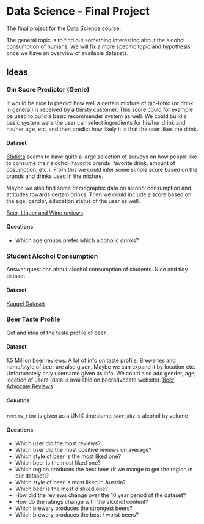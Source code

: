 # Data Science - Final Project
The final project for the Data Science course.

The general topic is to find out something interesting about the alcohol consumption of humans. We will fix a more specific topic and hypothesis once we have an overview of available datasets.

## Ideas

### Gin Score Predictor (Genie)

It would be nice to predict how well a certain mixture of gin-tonic (or drink in general) is received by a thirsty customer. This score could for example be used to build a basic recommender system as well. We could build a basic system were the user can select ingredients for his/her drink and his/her age, etc. and then predict how likely it is that the user likes the drink. 

#### Dataset

[Statista](https://de.statista.com/statistik/daten/studie/171629/umfrage/mindestens-einmal-im-monat-konsumierte-spirituosen/) seems to have quite a large selection of surveys on how people like to consume their alcohol (favorite brands, favorite drink, amount of cosumption, etc.). From this we could infer some simple score based on the brands and drinks used in the mixture.

Maybe we also find some demographic data on alcohol consumption and attitudes towards certain drinks. Then we could include a score based on the age, gender, education status of the user as well. 

[Beer, Liquor and Wine reviews](https://www.kaggle.com/datafiniti/wine-beer-and-liquor-reviews) 

#### Questions

* Which age groups prefer which alcoholic drinks?

### Student Alcohol Consumption

Answer questions about alcohol consumption of students. Nice and tidy dataset.

#### Dataset

[Kaggel Dataset](https://www.kaggle.com/uciml/student-alcohol-consumption)

### Beer Taste Profile

Get and idea of the taste profile of beer.

#### Dataset

1.5 Million beer reviews. A lot of info on taste profile. Breweries and name/style of beer are also given. Maybe we can expand it by location etc. Unfortunately only username given as info. We could also add gender, age, location of users (data is available on beeradvocate website).
[Beer Advocate Reviews](https://data.world/socialmediadata/beeradvocate)

##### Columns

`review_time` is given as a UNIX timestamp
`beer_abv` is alcohol by volume

#### Questions
* Which user did the most reviews?
* Which user did the most positive reviews on average?
* Which style of beer is the most liked one?
* Which beer is the most liked one?
* Which region produces the best beer (if we mange to get the region in our dataset)?
* Which style of beer is most liked in Austria?
* Which beer is the most disliked one?
* How did the reviews change over the 10 year period of the dataset?
* How do the ratings change with the alcohol content?
* Which brewery produces the strongest beers?
* Which brewery produces the best / worst beers?

